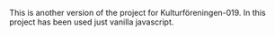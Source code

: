 This is another version of the project for Kulturföreningen-019. 
In this project has been used just vanilla javascript.

